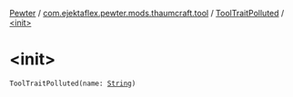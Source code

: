 [Pewter](../../index.md) / [com.ejektaflex.pewter.mods.thaumcraft.tool](../index.md) / [ToolTraitPolluted](index.md) / [&lt;init&gt;](./-init-.md)

# &lt;init&gt;

`ToolTraitPolluted(name: `[`String`](https://kotlinlang.org/api/latest/jvm/stdlib/kotlin/-string/index.html)`)`